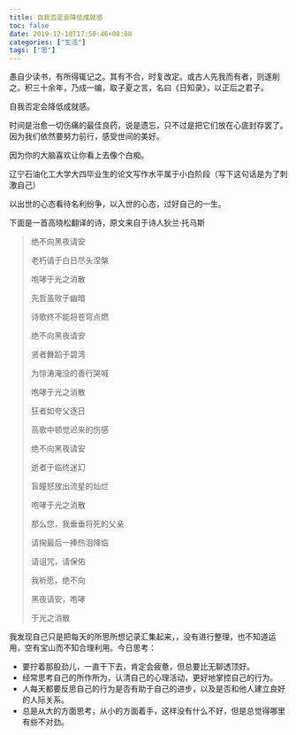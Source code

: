 ```yaml
---
title: 自我否定会降低成就感
toc: false
date: 2019-12-10T17:50:46+08:00
categories: ["生活"]
tags: ["思"]
---
```

愚自少读书，有所得辄记之。其有不合，时复改定。或古人先我而有者，则遂削之。积三十余年，乃成一编，取子夏之言，名曰《日知录》，以正后之君子。

<!--more-->

自我否定会降低成就感。

时间是治愈一切伤痛的最佳良药，说是遗忘，只不过是把它们放在心底封存罢了。因为我们依然要努力前行，感受世间的美好。

因为你的大脑喜欢让你看上去像个白痴。

辽宁石油化工大学大四毕业生的论文写作水平属于小白阶段（写下这句话是为了刺激自己）

以出世的心态看待名利纷争，以入世的心态，过好自己的一生。

下面是一首高晓松翻译的诗，原文来自于诗人狄兰·托马斯

> 绝不向黑夜请安
>
> 老朽请于白日尽头涅槃
>
> 咆哮于光之消散
>
> 先哲虽败于幽暗
>
> 诗歌终不能将苍穹点燃
>
> 绝不向黑夜请安
>
> 贤者舞蹈于碧湾
>
> 为惊涛淹没的善行哭喊
>
> 咆哮于光之消散
>
> 狂者如夸父逐日
>
> 高歌中顿觉迟来的伤感
>
> 绝不向黑夜请安
>
> 逝者于临终迷幻
>
> 盲瞳怒放出流星的灿烂
>
> 咆哮于光之消散
>
> 那么您，我垂垂将死的父亲
>
> 请掬最后一捧热泪降临
>
> 请诅咒，请保佑
>
> 我祈愿，绝不向
>
> 黑夜请安，咆哮
>
> 于光之消散

我发现自己只是把每天的所思所想记录汇集起来，，没有进行整理，也不知道运用，空有宝山而不知合理利用。今日思考：

* 要拧着那股劲儿，一直干下去，肯定会疲惫，但总要比无聊透顶好。
* 经常思考自己的所作所为，认清自己的心理活动，更好地掌控自己的行为。
* 人每天都要反思自己的行为是否有助于自己的进步，以及是否和他人建立良好的人际关系。
* 总是从大的方面思考，从小的方面着手，这样没有什么不好，但是总觉得哪里有些不对劲。
